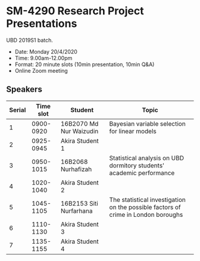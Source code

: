 # SM-4290 Research Project Presentations

UBD 2019S1 batch. 

- Date: Monday 20/4/2020 
- Time: 9.00am-12.00pm
- Format: 20 minute slots (10min presentation, 10min Q&A)
- Online Zoom meeting

## Speakers

| Serial | Time slot | Student                 | Topic                                                                             |
|--------|-----------|-------------------------|-----------------------------------------------------------------------------------|
| 1      | 0900-0920 | 16B2070 Md Nur Waizudin | Bayesian variable selection for linear models                                     |
| 2      | 0925-0945 | Akira Student 1         |                                                                                   |
| 3      | 0950-1015 | 16B2068 Nurhafizah      | Statistical analysis on UBD dormitory students' academic performance              |
| 4      | 1020-1040 | Akira Student 2         |                                                                                   |
| 5      | 1045-1105 | 16B2153 Siti Nurfarhana | The statistical investigation on the possible factors of crime in London boroughs |
| 6      | 1110-1130 | Akira Student 3         |                                                                                   |
| 7      | 1135-1155 | Akira Student 4         |                                                                                   |